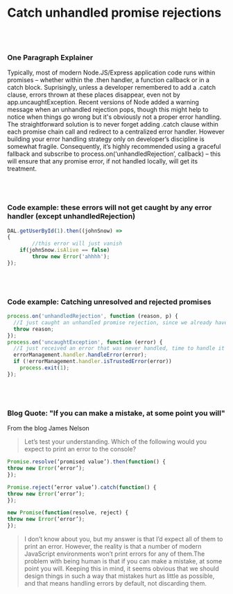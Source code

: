 # Catch unhandled promise rejections
<br/><br/>


### One Paragraph Explainer

Typically, most of modern Node.JS/Express application code runs within promises – whether within the .then handler, a function callback or in a catch block. Suprisingly, unless a developer remembered to add a .catch clause, errors thrown at these places disappear, even not by app.uncaughtException.  Recent versions of Node added a warning message when an unhandled rejection pops, though this might help to notice when things go wrong but it's obviously not a proper error handling. The straightforward solution is to never forget adding .catch clause within each promise chain call and redirect to a centralized error handler. However building your error handling strategy only on developer’s discipline is somewhat fragile. Consequently, it’s highly recommended using a graceful fallback and subscribe to process.on(‘unhandledRejection’, callback) – this will ensure that any promise error, if not handled locally, will get its treatment.

<br/><br/>

### Code example: these errors will not get caught by any error handler (except unhandledRejection)

```javascript
DAL.getUserById(1).then((johnSnow) =>
{
        //this error will just vanish
	if(johnSnow.isAlive == false)
	    throw new Error('ahhhh');
});

```
<br/><br/>
### Code example: Catching unresolved and rejected promises

```javascript
process.on('unhandledRejection', function (reason, p) {
  //I just caught an unhandled promise rejection, since we already have fallback handler for unhandled errors (see below), let throw and let him handle that
  throw reason;
});
process.on('uncaughtException', function (error) {
  //I just received an error that was never handled, time to handle it and then decide whether a restart is needed
  errorManagement.handler.handleError(error);
  if (!errorManagement.handler.isTrustedError(error))
    process.exit(1);
});

```
<br/><br/>
### Blog Quote: "If you can make a mistake, at some point you will"
 From the blog James Nelson
 
 > Let’s test your understanding. Which of the following would you expect to print an error to the console?

```javascript
Promise.resolve(‘promised value’).then(function() {
throw new Error(‘error’);
});

Promise.reject(‘error value’).catch(function() {
throw new Error(‘error’);
});

new Promise(function(resolve, reject) {
throw new Error(‘error’);
});
```

> I don’t know about you, but my answer is that I’d expect all of them to print an error. However, the reality is that a number of modern JavaScript environments won’t print errors for any of them.The problem with being human is that if you can make a mistake, at some point you will. Keeping this in mind, it seems obvious that we should design things in such a way that mistakes hurt as little as possible, and that means handling errors by default, not discarding them.
